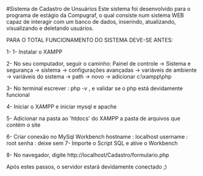 #Sistema de Cadastro de Unsuários
Este sistema foi desenvolvido para o programa de estágio da Compugraf, o qual consiste num sistema WEB capaz de interagir com um banco de dados, inserindo, atualizando, visualizando e deletando usuários.

PARA O TOTAL FUNCIONAMENTO DO SISTEMA DEVE-SE ANTES:

1- 1- Instalar o XAMPP

2- No seu computador, seguir o caminho: Painel de controle -> Sistema e segurança -> sistema -> configurações avançadas -> variáveis de ambiente -> variáveis do sistema -> path -> novo ->
 adicionar  c:\xampp\php
 
3- No terminal escrever : php -v  , e validar se o php está devidamente funcional

4- Iniciar o XAMPP e iniciar mysql e apache

5- Adicionar na pasta ao 'htdocs' do XAMPP a pasta de arquivos que contém o site

6- Criar conexão no MySql Workbench
		hostname : localhost
		username : root
  		senha : deixe sem
7- Importe o Script SQL e ative o Workbench

8- No navegador, digite http://localhost/Cadastro/formulario.php


Após estes passos, o servidor estará devidamente conectado ;)
